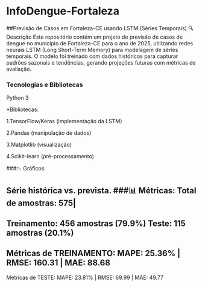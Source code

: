 # InfoDengue-Fortaleza
##Previsão de Casos em Fortaleza-CE usando LSTM (Séries Temporais)
🔍 Descrição
Este repositório contém um projeto de previsão de casos de dengue no município de Fortaleza-CE para o ano de 2025, utilizando redes neurais LSTM (Long Short-Term Memory) para modelagem de séries temporais. O modelo foi treinado com dados históricos para capturar padrões sazonais e tendências, gerando projeções futuras com métricas de avaliação.
### Tecnologias e Bibliotecas
Python 3

*Bibliotecas:

1.TensorFlow/Keras (implementação da LSTM)

2.Pandas (manipulação de dados)

3.Matplotlib (visualização)

4.Scikit-learn (pré-processamento)

###📉 Gráficos:

Série histórica vs. prevista.
###📊 Métricas:
Total de amostras: 575|
-------------------------
Treinamento: 456 amostras (79.9%)
Teste: 115 amostras (20.1%)
----------------------------
Métricas de TREINAMENTO:
MAPE: 25.36% | RMSE: 160.31 | MAE: 88.68
-----------------------------------------
Métricas de TESTE:
MAPE: 23.81% | RMSE: 69.99 | MAE: 49.77
